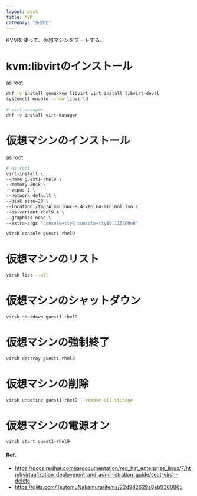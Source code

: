 ```yaml
---
layout: post
title: KVM
category: "仮想化"
---
```


KVMを使って、仮想マシンをブートする。

# kvm:libvirtのインストール

as root

```sh
dnf -y install qemu-kvm libvirt virt-install libvirt-devel
systemctl enable --now libvirtd
```

```sh
# virt manager
dnf -y install virt-manager
```

# 仮想マシンのインストール

as root

```sh
# as root
virt-install \
--name guest1-rhel9 \
--memory 2048 \
--vcpus 2 \
--network default \
--disk size=20 \
--location /tmp/AlmaLinux-9.4-x86_64-minimal.iso \
--os-variant rhel9.4 \
--graphics none \
--extra-args "console=tty0 console=ttyS0,115200n8"
```

```sh
virsh console guest1-rhel9
```

# 仮想マシンのリスト

```sh
virsh list --all
```

# 仮想マシンのシャットダウン

```sh
virsh shutdown guest1-rhel9
```

# 仮想マシンの強制終了

```sh
virsh destroy guest1-rhel9
```

# 仮想マシンの削除

```sh
virsh undefine guest1-rhel9 --remove-all-storage
```

# 仮想マシンの電源オン

```sh
virsh start guest1-rhel9
```

#### Ref.

- <https://docs.redhat.com/ja/documentation/red_hat_enterprise_linux/7/html/virtualization_deployment_and_administration_guide/sect-virsh-delete>
- <https://qiita.com/TsutomuNakamura/items/22d9d2629a8eb9360865>

